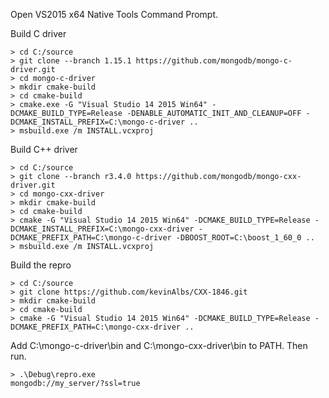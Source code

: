 Open VS2015 x64 Native Tools Command Prompt.

Build C driver
```
> cd C:/source
> git clone --branch 1.15.1 https://github.com/mongodb/mongo-c-driver.git
> cd mongo-c-driver
> mkdir cmake-build
> cd cmake-build
> cmake.exe -G "Visual Studio 14 2015 Win64" -DCMAKE_BUILD_TYPE=Release -DENABLE_AUTOMATIC_INIT_AND_CLEANUP=OFF -DCMAKE_INSTALL_PREFIX=C:\mongo-c-driver ..
> msbuild.exe /m INSTALL.vcxproj
```

Build C++ driver
```
> cd C:/source
> git clone --branch r3.4.0 https://github.com/mongodb/mongo-cxx-driver.git
> cd mongo-cxx-driver
> mkdir cmake-build
> cd cmake-build
> cmake -G "Visual Studio 14 2015 Win64" -DCMAKE_BUILD_TYPE=Release -DCMAKE_INSTALL_PREFIX=C:\mongo-cxx-driver -DCMAKE_PREFIX_PATH=C:\mongo-c-driver -DBOOST_ROOT=C:\boost_1_60_0 ..
> msbuild.exe /m INSTALL.vcxproj
```

Build the repro
```
> cd C:/source
> git clone https://github.com/kevinAlbs/CXX-1846.git
> mkdir cmake-build
> cd cmake-build
> cmake -G "Visual Studio 14 2015 Win64" -DCMAKE_BUILD_TYPE=Release -DCMAKE_PREFIX_PATH=C:\mongo-cxx-driver ..
```

Add C:\mongo-c-driver\bin and C:\mongo-cxx-driver\bin to PATH. Then run.
```
> .\Debug\repro.exe
mongodb://my_server/?ssl=true
```
